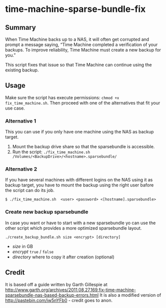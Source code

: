 # time-machine-sparse-bundle-fix

## Summary

When Time Machine backs up to a NAS, it will often get corrupted and prompt
a message saying, “Time Machine completed a verification of your backups. To
improve reliability, Time Machine must create a new backup for you.”

This script fixes that issue so that Time Machine can continue using the
existing backup.

## Usage

Make sure the script has execute permissions:
`chmod +x fix_time_machine.sh`. Then proceed with one of the alternatives
that fit your use case.

### Alternative 1

This you can use if you only have one machine using the NAS as backup target.

1. Mount the backup drive share so that the sparsebundle is accessible.
2. Run the script:
   `./fix_time_machine.sh /Volumes/<BackupDrive>/<hostname>.sparsebundle/`

### Alternative 2

If you have several machines with different logins on the NAS using it as
backup target, you have to mount the backup using the right user bafore the
script can do its job.

`$ ./fix_time_machine.sh  <user> <password> <[hostname].sparsebundle>`

### Create new backup sparsebundle

In case you want or have to start with a new sparsebundle yo can use the
other script which provides a more optimized sparsebundle layout.

`./create_backup_bundle.sh size <encrypt> [directory]`

- _size_ in GB
- _encrypt_ `true` / `false`
- _directory_ where to copy it after creation (optional)

## Credit

It is based off a guide written by Garth Gillespie at
http://www.garth.org/archives/2011,08,27,169,fix-time-machine-sparsebundle-nas-based-backup-errors.html
It is also a modified version of http://pastebin.com/iw5nYFb0 - credit goes
to anon.
